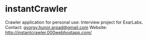 # instantCrawler
Crawler application for personal use: Interview project for ExarLabs.
Contact: gyorgy.hunor.arpad@gmail.com
Website: http://instantcrawler.000webhostapp.com/ 
